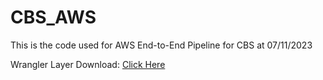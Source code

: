 # CBS_AWS

This is the code used for AWS End-to-End Pipeline for CBS at 07/11/2023


Wrangler Layer Download: [Click Here](https://serverlessrepo.aws.amazon.com/applications/us-east-1/336392948345/aws-data-wrangler-layer-py3-8)


